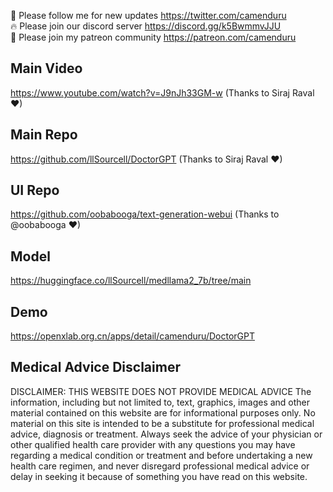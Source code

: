🐣 Please follow me for new updates https://twitter.com/camenduru <br />
🔥 Please join our discord server https://discord.gg/k5BwmmvJJU <br />
🥳 Please join my patreon community https://patreon.com/camenduru <br />

## Main Video
https://www.youtube.com/watch?v=J9nJh33GM-w (Thanks to Siraj Raval ❤)

## Main Repo
https://github.com/llSourcell/DoctorGPT (Thanks to Siraj Raval ❤)

## UI Repo
https://github.com/oobabooga/text-generation-webui (Thanks to @oobabooga ❤)

## Model
https://huggingface.co/llSourcell/medllama2_7b/tree/main

## Demo
https://openxlab.org.cn/apps/detail/camenduru/DoctorGPT

## Medical Advice Disclaimer
DISCLAIMER: THIS WEBSITE DOES NOT PROVIDE MEDICAL ADVICE
The information, including but not limited to, text, graphics, images and other material contained on this website are for informational purposes only. No material on this site is intended to be a substitute for professional medical advice, diagnosis or treatment. Always seek the advice of your physician or other qualified health care provider with any questions you may have regarding a medical condition or treatment and before undertaking a new health care regimen, and never disregard professional medical advice or delay in seeking it because of something you have read on this website.
